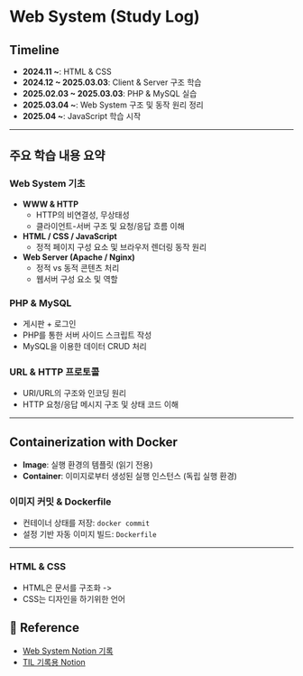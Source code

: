 # Web System (Study Log)

## Timeline
- **2024.11 ~**: HTML & CSS
- **2024.12 ~ 2025.03.03**: Client & Server 구조 학습
- **2025.02.03 ~ 2025.03.03**: PHP & MySQL 실습
- **2025.03.04 ~**: Web System 구조 및 동작 원리 정리
- **2025.04 ~**: JavaScript 학습 시작

---

##  주요 학습 내용 요약

### Web System 기초
- **WWW & HTTP**
  - HTTP의 비연결성, 무상태성
  - 클라이언트-서버 구조 및 요청/응답 흐름 이해
- **HTML / CSS / JavaScript**
  - 정적 페이지 구성 요소 및 브라우저 렌더링 동작 원리
- **Web Server (Apache / Nginx)**
  - 정적 vs 동적 콘텐츠 처리
  - 웹서버 구성 요소 및 역할

### PHP & MySQL
- 게시판 + 로그인
- PHP를 통한 서버 사이드 스크립트 작성
- MySQL을 이용한 데이터 CRUD 처리

### URL & HTTP 프로토콜
- URI/URL의 구조와 인코딩 원리
- HTTP 요청/응답 메시지 구조 및 상태 코드 이해

---

## Containerization with Docker
- **Image**: 실행 환경의 템플릿 (읽기 전용)
- **Container**: 이미지로부터 생성된 실행 인스턴스 (독립 실행 환경)

### 이미지 커밋 & Dockerfile
- 컨테이너 상태를 저장: `docker commit`
- 설정 기반 자동 이미지 빌드: `Dockerfile`

---

### HTML & CSS 
- HTML은 문서를 구조화 ->
- CSS는 디자인을 하기위한 언어

## 🔗 Reference
- [Web System Notion 기록](https://www.notion.so/1-Web-system-1adb6d9c51e280b3817bc6d12b77d71d?pvs=4)
- [TIL 기록용 Notion](https://www.notion.so/TIL-16c59b1929de800f8638c1ba8c5140b6?pvs=4)
  

